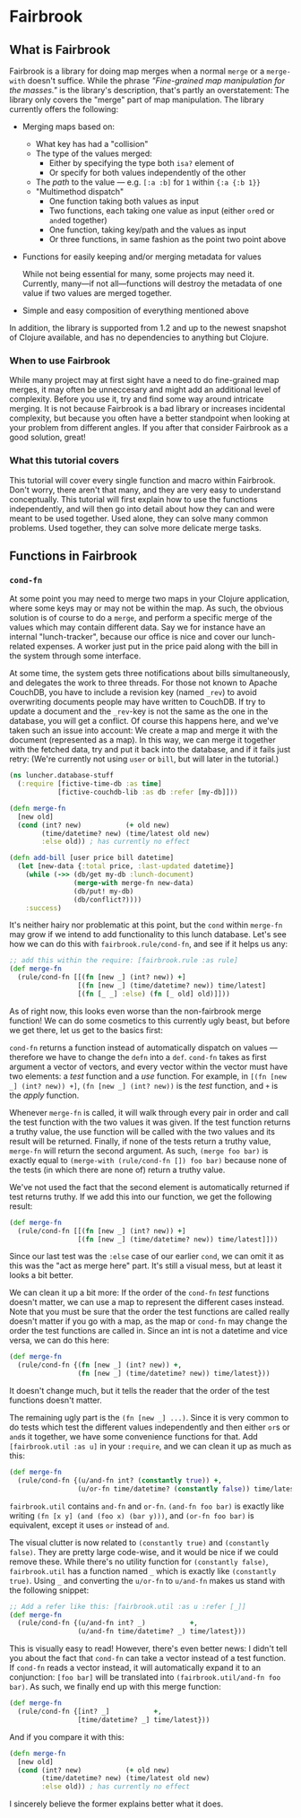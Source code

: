 # Fairbrook

## What is Fairbrook

Fairbrook is a library for doing map merges when a normal `merge` or a
`merge-with` doesn't suffice. While the phrase *"Fine-grained map manipulation
for the masses."* is the library's description, that's partly an overstatement:
The library only covers the "merge" part of map manipulation. The library
currently offers the following:

* Merging maps based on:
  * What key has had a "collision"
  * The type of the values merged:
     * Either by specifying the type both `isa?` element of
     * Or specify for both values independently of the other
  * The *path* to the value — e.g. `[:a :b]` for `1` within `{:a {:b 1}}`
  * "Multimethod dispatch"
     * One function taking both values as input
     * Two functions, each taking one value as input (either `or`ed or `and`ed
       together)
     * One function, taking key/path and the values as input
     * Or three functions, in same fashion as the point two point above
* Functions for easily keeping and/or merging metadata for values

  While not being essential for many, some projects may need it. Currently,
  many—if not all—functions will destroy the metadata of one value if two
  values are merged together.
* Simple and easy composition of everything mentioned above

In addition, the library is supported from 1.2 and up to the newest snapshot
of Clojure available, and has no dependencies to anything but Clojure.

### When to use Fairbrook

While many project may at first sight have a need to do fine-grained map merges,
it may often be unneccesary and might add an additional level of
complexity. Before you use it, try and find some way around intricate
merging. It is not because Fairbrook is a bad library or increases incidental
complexity, but because you often have a better standpoint when looking at your
problem from different angles. If you after that consider Fairbrook as a good
solution, great!

### What this tutorial covers

This tutorial will cover every single function and macro within Fairbrook. Don't
worry, there aren't that many, and they are very easy to understand
conceptually. This tutorial will first explain how to use the functions
independently, and will then go into detail about how they can and were meant to
be used together. Used alone, they can solve many common problems. Used
together, they can solve more delicate merge tasks.

## Functions in Fairbrook

### `cond-fn`
At some point you may need to merge two maps in your Clojure application, where
some keys may or may not be within the map. As such, the obvious solution is of
course to do a `merge`, and perform a specific merge of the values which may
contain different data. Say we for instance have an internal "lunch-tracker",
because our office is nice and cover our lunch-related expenses. A worker just
put in the price paid along with the bill in the system through some interface.

At some time, the system gets three notifications about bills simultaneously,
and delegates the work to three threads. For those not known to Apache CouchDB,
you have to include a revision key (named `_rev`) to avoid overwriting documents
people may have written to CouchDB. If try to update a document and the
`_rev`-key is not the same as the one in the database, you will get a
conflict. Of course this happens here, and we've taken such an issue into
account: We create a map and merge it with the document (represented as a
map). In this way, we can merge it together with the fetched data, try and put
it back into the database, and if it fails just retry: (We're currently not
using `user` or `bill`, but will later in the tutorial.)

```clj
(ns luncher.database-stuff
  (:require [fictive-time-db :as time]
            [fictive-couchdb-lib :as db :refer [my-db]]))

(defn merge-fn
  [new old]
  (cond (int? new)           (+ old new)
        (time/datetime? new) (time/latest old new)
		:else old)) ; has currently no effect

(defn add-bill [user price bill datetime]
  (let [new-data {:total price, :last-updated datetime}]
    (while (->> (db/get my-db :lunch-document)
	            (merge-with merge-fn new-data)
				(db/put! my-db)
				(db/conflict?))))
	:success)
```

It's neither hairy nor problematic at this point, but the `cond` within
`merge-fn` may grow if we intend to add functionality to this lunch
database. Let's see how we can do this with `fairbrook.rule/cond-fn`, and see if
it helps us any:

```clj
;; add this within the require: [fairbrook.rule :as rule]
(def merge-fn
  (rule/cond-fn [[(fn [new _] (int? new)) +]
                 [(fn [new _] (time/datetime? new)) time/latest]
				 [(fn [_ _] :else) (fn [_ old] old)]]))
```

As of right now, this looks even worse than the non-fairbrook merge function! We
can do some cosmetics to this currently ugly beast, but before we get there, let
us get to the basics first:

`cond-fn` returns a function instead of automatically dispatch on values —
therefore we have to change the `defn` into a `def`. `cond-fn` takes as first
argument a vector of vectors, and every vector within the vector must have two
elements: a *test* function and a *use* function. For example, in
`[(fn [new _] (int? new)) +]`, `(fn [new _] (int? new))` is the *test* function,
and `+` is the *apply* function.

Whenever `merge-fn` is called, it will walk through every pair in order and call
the test function with the two values it was given. If the test function returns
a truthy value, the use function will be called with the two values and its
result will be returned. Finally, if none of the tests return a truthy value,
`merge-fn` will return the second argument. As such, `(merge foo bar)` is
exactly equal to `(merge-with (rule/cond-fn []) foo bar)` because none of the
tests (in which there are none of) return a truthy value.

We've not used the fact that the second element is automatically returned if
test returns truthy. If we add this into our function, we get the following
result:

```clj
(def merge-fn
  (rule/cond-fn [[(fn [new _] (int? new)) +]
                 [(fn [new _] (time/datetime? new)) time/latest]]))
```

Since our last test was the `:else` case of our earlier `cond`, we can omit it
as this was the "act as merge here" part. It's still a visual mess, but at least
it looks a bit better.

We can clean it up a bit more: If the order of the `cond-fn` *test* functions
doesn't matter, we can use a map to represent the different cases instead. Note
that you must be sure that the order the test functions are called really
doesn't matter if you go with a map, as the map or `cond-fn` may change the
order the test functions are called in. Since an int is not a datetime and vice
versa, we can do this here:

```clj
(def merge-fn
  (rule/cond-fn {(fn [new _] (int? new)) +,
                 (fn [new _] (time/datetime? new)) time/latest}))
```

It doesn't change much, but it tells the reader that the order of the test
functions doesn't matter.

The remaining ugly part is the `(fn [new _] ...)`. Since it is very common to do
tests which test the different values independently and then either `or`s or
`and`s it together, we have some convenience functions for that. Add
`[fairbrook.util :as u]` in your `:require`, and we can clean it up as much as
this:

```clj
(def merge-fn
  (rule/cond-fn {(u/and-fn int? (constantly true)) +,
                 (u/or-fn time/datetime? (constantly false)) time/latest}))
```

`fairbrook.util` contains `and-fn` and `or-fn`. `(and-fn foo bar)` is exactly
like writing `(fn [x y] (and (foo x) (bar y)))`, and `(or-fn foo bar)` is
equivalent, except it uses `or` instead of `and`.

The visual clutter is now related to `(constantly true)` and
`(constantly false)`. They are pretty large code-wise, and it would be nice if
we could remove these. While there's no utility function for `(constantly
false)`, `fairbrook.util` has a function named `_` which is exactly like
`(constantly true)`. Using `_` and converting the `u/or-fn` to `u/and-fn` makes
us stand with the following snippet:

```clj
;; Add a refer like this: [fairbrook.util :as u :refer [_]]
(def merge-fn
  (rule/cond-fn {(u/and-fn int? _)           +,
                 (u/and-fn time/datetime? _) time/latest}))
```

This is visually easy to read! However, there's even better news: I didn't tell
you about the fact that `cond-fn` can take a vector instead of a test
function. If `cond-fn` reads a vector instead, it will automatically expand it
to an conjunction: `[foo bar]` will be translated into `(fairbrook.util/and-fn
foo bar)`. As such, we finally end up with this merge function:

```clj
(def merge-fn
  (rule/cond-fn {[int? _]           +,
                 [time/datetime? _] time/latest}))
```

And if you compare it with this:

```clj
(defn merge-fn
  [new old]
  (cond (int? new)           (+ old new)
        (time/datetime? new) (time/latest old new)
		:else old)) ; has currently no effect
```

I sincerely believe the former explains better what it does.
